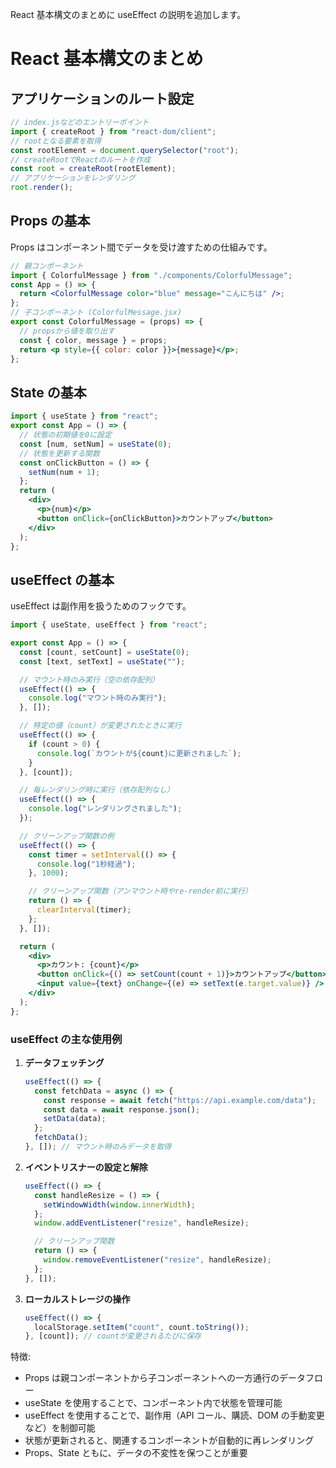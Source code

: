 React 基本構文のまとめに useEffect の説明を追加します。

# React 基本構文のまとめ

## アプリケーションのルート設定

```jsx
// index.jsなどのエントリーポイント
import { createRoot } from "react-dom/client";
// rootとなる要素を取得
const rootElement = document.querySelector("root");
// createRootでReactのルートを作成
const root = createRoot(rootElement);
// アプリケーションをレンダリング
root.render();
```

## Props の基本

Props はコンポーネント間でデータを受け渡すための仕組みです。

```jsx
// 親コンポーネント
import { ColorfulMessage } from "./components/ColorfulMessage";
const App = () => {
  return <ColorfulMessage color="blue" message="こんにちは" />;
};
// 子コンポーネント (ColorfulMessage.jsx)
export const ColorfulMessage = (props) => {
  // propsから値を取り出す
  const { color, message } = props;
  return <p style={{ color: color }}>{message}</p>;
};
```

## State の基本

```jsx
import { useState } from "react";
export const App = () => {
  // 状態の初期値を0に設定
  const [num, setNum] = useState(0);
  // 状態を更新する関数
  const onClickButton = () => {
    setNum(num + 1);
  };
  return (
    <div>
      <p>{num}</p>
      <button onClick={onClickButton}>カウントアップ</button>
    </div>
  );
};
```

## useEffect の基本

useEffect は副作用を扱うためのフックです。

```jsx
import { useState, useEffect } from "react";

export const App = () => {
  const [count, setCount] = useState(0);
  const [text, setText] = useState("");

  // マウント時のみ実行（空の依存配列）
  useEffect(() => {
    console.log("マウント時のみ実行");
  }, []);

  // 特定の値（count）が変更されたときに実行
  useEffect(() => {
    if (count > 0) {
      console.log(`カウントが${count}に更新されました`);
    }
  }, [count]);

  // 毎レンダリング時に実行（依存配列なし）
  useEffect(() => {
    console.log("レンダリングされました");
  });

  // クリーンアップ関数の例
  useEffect(() => {
    const timer = setInterval(() => {
      console.log("1秒経過");
    }, 1000);

    // クリーンアップ関数（アンマウント時やre-render前に実行）
    return () => {
      clearInterval(timer);
    };
  }, []);

  return (
    <div>
      <p>カウント: {count}</p>
      <button onClick={() => setCount(count + 1)}>カウントアップ</button>
      <input value={text} onChange={(e) => setText(e.target.value)} />
    </div>
  );
};
```

### useEffect の主な使用例

1. **データフェッチング**

   ```jsx
   useEffect(() => {
     const fetchData = async () => {
       const response = await fetch("https://api.example.com/data");
       const data = await response.json();
       setData(data);
     };
     fetchData();
   }, []); // マウント時のみデータを取得
   ```

2. **イベントリスナーの設定と解除**

   ```jsx
   useEffect(() => {
     const handleResize = () => {
       setWindowWidth(window.innerWidth);
     };
     window.addEventListener("resize", handleResize);

     // クリーンアップ関数
     return () => {
       window.removeEventListener("resize", handleResize);
     };
   }, []);
   ```

3. **ローカルストレージの操作**
   ```jsx
   useEffect(() => {
     localStorage.setItem("count", count.toString());
   }, [count]); // countが変更されるたびに保存
   ```

特徴:

- Props は親コンポーネントから子コンポーネントへの一方通行のデータフロー
- useState を使用することで、コンポーネント内で状態を管理可能
- useEffect を使用することで、副作用（API コール、購読、DOM の手動変更など）を制御可能
- 状態が更新されると、関連するコンポーネントが自動的に再レンダリング
- Props、State ともに、データの不変性を保つことが重要
